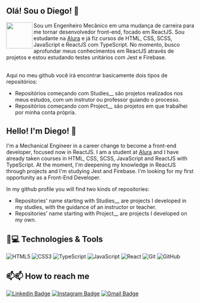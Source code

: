 ## Olá!  Sou o Diego! 🙂

<img align="left" src="https://avatars.githubusercontent.com/u/97759524?v=4" width=70> Sou um Engenheiro Mecânico em uma mudança de carreira para me tornar desenvolvedor front-end, focado em ReactJS. Sou estudante na [Alura](www.alura.com.br) e já fiz cursos de HTML, CSS, SCSS, JavaScript e ReactJS com TypeScript. No momento, busco aprofundar meus conhecimentos em ReactJS através de projetos e estou estudando testes unitários com Jest e Firebase.
<br>
<br>

Aqui no meu github você irá encontrar basicamente dois tipos de repositórios:
* Repositórios começando com Studies__ são projetos realizados nos meus estudos, com um instrutor ou professor guiando o processo.
* Repositórios começando com Project__ são projetos em que trabalhei por minha conta própria.

## Hello!  I'm Diego! 🙂

I'm a Mechanical Engineer in a career change to become a front-end developer, focused now in ReactJS. I am a student at [Alura](www.alura.com.br) and I have already taken courses in HTML, CSS, SCSS, JavaScript and ReactJS with TypeScript. At the moment, I'm deepening my knowledge in ReactJS through projects and I'm studying Jest and Firebase. I'm looking for my first opportunity as a Front-End Developer.

In my github profile you will find two kinds of repositories:
* Repositories' name starting with Studies__ are projects I developed in my studies, with the guidance of an instructor or teacher.
* Repositories' name starting with Project__ are projects I developed on my own.


## 🚀💻 Technologies & Tools

![HTML5](https://img.shields.io/badge/-HTML5-E34F26?style=flat-square&logo=html5&logoColor=white)
![CSS3](https://img.shields.io/badge/-CSS3-1572B6?style=flat-square&logo=css3)
![TypeScript](https://img.shields.io/badge/-TypeScript-007ACC?style=flat-square&logo=typescript&logoColor=white)
![JavaScript](https://img.shields.io/badge/-JavaScript-black?style=flat-square&logo=javascript)
![React](https://img.shields.io/badge/-ReactJS-black?style=flat-square&logo=react)
![Git](https://img.shields.io/badge/-Git-black?style=flat-square&logo=git)
![GitHub](https://img.shields.io/badge/-GitHub-181717?style=flat-square&logo=github)


## 📫📫 How to reach me

[![Linkedin Badge](https://img.shields.io/badge/-diegonf-blue?style=flat-square&logo=Linkedin&logoColor=white&link=https://www.linkedin.com/in/diegonf/)](https://www.linkedin.com/in/diegonf/)
[![Instagram Badge](https://img.shields.io/badge/-diegonf-purple?style=flat-square&logo=instagram&logoColor=white&link=https://www.instagram.com/diego_nferreira/)](https://instagram.com/diego_nferreira/)
[![Gmail Badge](https://img.shields.io/badge/-diegonf@gmail.com-c14438?style=flat-square&logo=Gmail&logoColor=white&link=mailto:diego.nascimento91@gmail.com)](mailto:diego.nascimento91@gmail.com)


<!--
**diegonf/diegonf** is a ✨ _special_ ✨ repository because its `README.md` (this file) appears on your GitHub profile.

Here are some ideas to get you started:

- 🔭 I’m currently working on ...
- 🌱 I’m currently learning ...
- 👯 I’m looking to collaborate on ...
- 🤔 I’m looking for help with ...
- 💬 Ask me about ...
- 📫 How to reach me: ...
- 😄 Pronouns: ...
- ⚡ Fun fact: ...

![Bootstrap](https://img.shields.io/badge/-Bootstrap-563D7C?style=flat-square&logo=bootstrap)
-->
